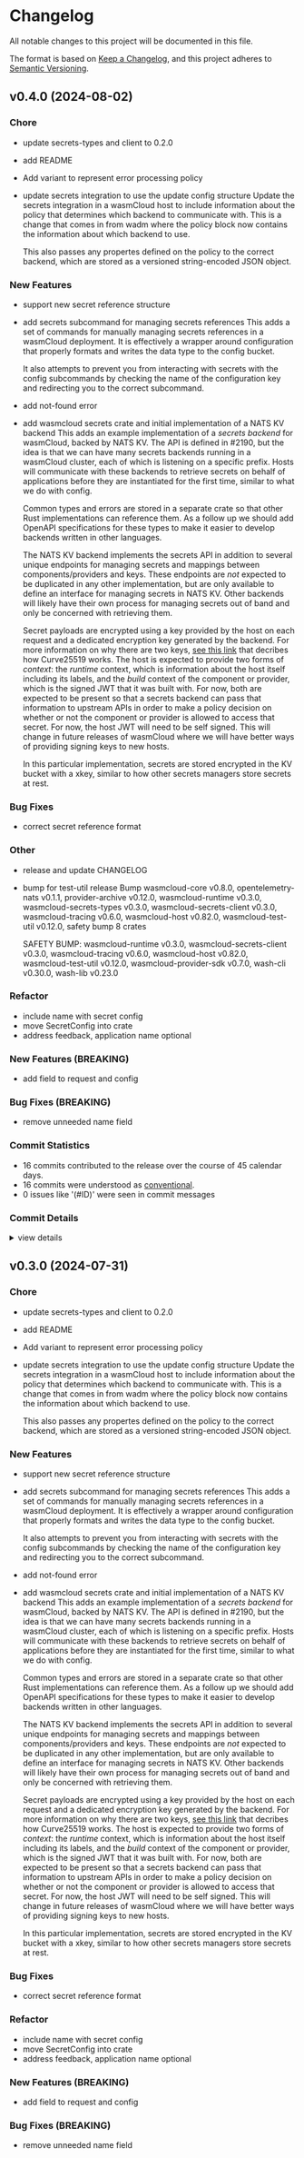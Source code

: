 # Changelog

All notable changes to this project will be documented in this file.

The format is based on [Keep a Changelog](https://keepachangelog.com/en/1.0.0/),
and this project adheres to [Semantic Versioning](https://semver.org/spec/v2.0.0.html).

## v0.4.0 (2024-08-02)

### Chore

 - <csr-id-a65fa0a21f00ae82c2aef7377946fa96904e5dfb/> update secrets-types and client to 0.2.0
 - <csr-id-8e7537e4f1d3621aa34663581f593dc232b61693/> add README
 - <csr-id-03ff4ff5bbee52ae409a89309abc3203dd5a07bd/> Add variant to represent error processing policy
 - <csr-id-da879d3e50d32fe1c09edcf2b58cb2db9c9e2661/> update secrets integration to use the update config structure
   Update the secrets integration in a wasmCloud host to include
   information about the policy that determines which backend to
   communicate with. This is a change that comes in from wadm where the
   policy block now contains the information about which backend to use.
   
   This also passes any propertes defined on the policy to the correct
   backend, which are stored as a versioned string-encoded JSON object.

### New Features

 - <csr-id-1870276d4e99987dd7ba6804c1df078fa44e289e/> support new secret reference structure
 - <csr-id-abd804417409bf79e41d4d310af1947efa31eca7/> add secrets subcommand for managing secrets references
   This adds a set of commands for manually managing secrets references in
   a wasmCloud deployment. It is effectively a wrapper around configuration
   that properly formats and writes the data type to the config bucket.
   
   It also attempts to prevent you from interacting with secrets with the
   config subcommands by checking the name of the configuration key and
   redirecting you to the correct subcommand.
 - <csr-id-8de8062a2d31eb89fda63e1464a5f1d4b40adc93/> add not-found error
 - <csr-id-7442ccbc9c29da3cffede6ea0809288bd69ac7e2/> add wasmcloud secrets crate and initial implementation of a NATS KV backend
   This adds an example implementation of a _secrets backend_ for
   wasmCloud, backed by NATS KV. The API is defined in #2190, but the idea
   is that we can have many secrets backends running in a wasmCloud
   cluster, each of which is listening on a specific prefix. Hosts will
   communicate with these backends to retrieve secrets on behalf of
   applications before they are instantiated for the first time, similar to
   what we do with config.
   
   Common types and errors are stored in a separate crate so that other
   Rust implementations can reference them. As a follow up we should add
   OpenAPI specifications for these types to make it easier to develop
   backends written in other languages.
   
   The NATS KV backend implements the secrets API in addition to several
   unique endpoints for managing secrets and mappings between
   components/providers and keys. These endpoints are _not_ expected to be
   duplicated in any other implementation, but are only available to define
   an interface for managing secrets in NATS KV. Other backends will likely
   have their own process for managing secrets out of band and only be
   concerned with retrieving them.
   
   Secret payloads are encrypted using a key provided by the host on each
   request and a dedicated encryption key generated by the backend. For
   more information on why there are two keys, [see this
   link](https://cr.yp.to/ecdh.html) that decribes how Curve25519 works.
   The host is expected to provide two forms of _context_: the _runtime_
   context, which is information about the host itself including its
   labels, and the _build_ context of the component or provider, which is
   the signed JWT that it was built with. For now, both are expected to be
   present so that a secrets backend can pass that information to upstream
   APIs in order to make a policy decision on whether or not the component
   or provider is allowed to access that secret. For now, the host JWT will
   need to be self signed. This will change in future releases of wasmCloud
   where we will have better ways of providing signing keys to new hosts.
   
   In this particular implementation, secrets are stored encrypted in the
   KV bucket with a xkey, similar to how other secrets managers store
   secrets at rest.

### Bug Fixes

 - <csr-id-0346adee762f519e6cf377b84b4fdf0dce83c12d/> correct secret reference format

### Other

 - <csr-id-835b49613f7f0d6903ad53d78f49c17db1e3d90e/> release and update CHANGELOG
 - <csr-id-7cd2e71cb82c1e1b75d0c89bd5bda343016e75f4/> bump for test-util release
   Bump wasmcloud-core v0.8.0, opentelemetry-nats v0.1.1, provider-archive v0.12.0, wasmcloud-runtime v0.3.0, wasmcloud-secrets-types v0.3.0, wasmcloud-secrets-client v0.3.0, wasmcloud-tracing v0.6.0, wasmcloud-host v0.82.0, wasmcloud-test-util v0.12.0, safety bump 8 crates
   
   SAFETY BUMP: wasmcloud-runtime v0.3.0, wasmcloud-secrets-client v0.3.0, wasmcloud-tracing v0.6.0, wasmcloud-host v0.82.0, wasmcloud-test-util v0.12.0, wasmcloud-provider-sdk v0.7.0, wash-cli v0.30.0, wash-lib v0.23.0

### Refactor

 - <csr-id-c666ef50fecc1ee248bf78d486a915ee077e3b4a/> include name with secret config
 - <csr-id-2ea22a28ca9fd1838fc03451f33d75690fc28f2a/> move SecretConfig into crate
 - <csr-id-b56982f437209ecaff4fa6946f8fe4c3068a62cd/> address feedback, application name optional

### New Features (BREAKING)

 - <csr-id-61b7cf6cdc878d0904f0d07a920c0816d4e5b100/> add field to request and config

### Bug Fixes (BREAKING)

 - <csr-id-37601b495343768a430447a4358b235a60a4300b/> remove unneeded name field

### Commit Statistics

<csr-read-only-do-not-edit/>

 - 16 commits contributed to the release over the course of 45 calendar days.
 - 16 commits were understood as [conventional](https://www.conventionalcommits.org).
 - 0 issues like '(#ID)' were seen in commit messages

### Commit Details

<csr-read-only-do-not-edit/>

<details><summary>view details</summary>

 * **Uncategorized**
    - Release and update CHANGELOG ([`835b496`](https://github.com/wasmCloud/wasmCloud/commit/835b49613f7f0d6903ad53d78f49c17db1e3d90e))
    - Bump for test-util release ([`7cd2e71`](https://github.com/wasmCloud/wasmCloud/commit/7cd2e71cb82c1e1b75d0c89bd5bda343016e75f4))
    - Remove unneeded name field ([`37601b4`](https://github.com/wasmCloud/wasmCloud/commit/37601b495343768a430447a4358b235a60a4300b))
    - Update secrets-types and client to 0.2.0 ([`a65fa0a`](https://github.com/wasmCloud/wasmCloud/commit/a65fa0a21f00ae82c2aef7377946fa96904e5dfb))
    - Add field to request and config ([`61b7cf6`](https://github.com/wasmCloud/wasmCloud/commit/61b7cf6cdc878d0904f0d07a920c0816d4e5b100))
    - Add README ([`8e7537e`](https://github.com/wasmCloud/wasmCloud/commit/8e7537e4f1d3621aa34663581f593dc232b61693))
    - Include name with secret config ([`c666ef5`](https://github.com/wasmCloud/wasmCloud/commit/c666ef50fecc1ee248bf78d486a915ee077e3b4a))
    - Move SecretConfig into crate ([`2ea22a2`](https://github.com/wasmCloud/wasmCloud/commit/2ea22a28ca9fd1838fc03451f33d75690fc28f2a))
    - Address feedback, application name optional ([`b56982f`](https://github.com/wasmCloud/wasmCloud/commit/b56982f437209ecaff4fa6946f8fe4c3068a62cd))
    - Correct secret reference format ([`0346ade`](https://github.com/wasmCloud/wasmCloud/commit/0346adee762f519e6cf377b84b4fdf0dce83c12d))
    - Add variant to represent error processing policy ([`03ff4ff`](https://github.com/wasmCloud/wasmCloud/commit/03ff4ff5bbee52ae409a89309abc3203dd5a07bd))
    - Update secrets integration to use the update config structure ([`da879d3`](https://github.com/wasmCloud/wasmCloud/commit/da879d3e50d32fe1c09edcf2b58cb2db9c9e2661))
    - Support new secret reference structure ([`1870276`](https://github.com/wasmCloud/wasmCloud/commit/1870276d4e99987dd7ba6804c1df078fa44e289e))
    - Add secrets subcommand for managing secrets references ([`abd8044`](https://github.com/wasmCloud/wasmCloud/commit/abd804417409bf79e41d4d310af1947efa31eca7))
    - Add not-found error ([`8de8062`](https://github.com/wasmCloud/wasmCloud/commit/8de8062a2d31eb89fda63e1464a5f1d4b40adc93))
    - Add wasmcloud secrets crate and initial implementation of a NATS KV backend ([`7442ccb`](https://github.com/wasmCloud/wasmCloud/commit/7442ccbc9c29da3cffede6ea0809288bd69ac7e2))
</details>

## v0.3.0 (2024-07-31)

<csr-id-a65fa0a21f00ae82c2aef7377946fa96904e5dfb/>
<csr-id-8e7537e4f1d3621aa34663581f593dc232b61693/>
<csr-id-03ff4ff5bbee52ae409a89309abc3203dd5a07bd/>
<csr-id-da879d3e50d32fe1c09edcf2b58cb2db9c9e2661/>
<csr-id-c666ef50fecc1ee248bf78d486a915ee077e3b4a/>
<csr-id-2ea22a28ca9fd1838fc03451f33d75690fc28f2a/>
<csr-id-b56982f437209ecaff4fa6946f8fe4c3068a62cd/>

### Chore

 - <csr-id-a65fa0a21f00ae82c2aef7377946fa96904e5dfb/> update secrets-types and client to 0.2.0
 - <csr-id-8e7537e4f1d3621aa34663581f593dc232b61693/> add README
 - <csr-id-03ff4ff5bbee52ae409a89309abc3203dd5a07bd/> Add variant to represent error processing policy
 - <csr-id-da879d3e50d32fe1c09edcf2b58cb2db9c9e2661/> update secrets integration to use the update config structure
   Update the secrets integration in a wasmCloud host to include
   information about the policy that determines which backend to
   communicate with. This is a change that comes in from wadm where the
   policy block now contains the information about which backend to use.
   
   This also passes any propertes defined on the policy to the correct
   backend, which are stored as a versioned string-encoded JSON object.

### New Features

 - <csr-id-1870276d4e99987dd7ba6804c1df078fa44e289e/> support new secret reference structure
 - <csr-id-abd804417409bf79e41d4d310af1947efa31eca7/> add secrets subcommand for managing secrets references
   This adds a set of commands for manually managing secrets references in
   a wasmCloud deployment. It is effectively a wrapper around configuration
   that properly formats and writes the data type to the config bucket.
   
   It also attempts to prevent you from interacting with secrets with the
   config subcommands by checking the name of the configuration key and
   redirecting you to the correct subcommand.
 - <csr-id-8de8062a2d31eb89fda63e1464a5f1d4b40adc93/> add not-found error
 - <csr-id-7442ccbc9c29da3cffede6ea0809288bd69ac7e2/> add wasmcloud secrets crate and initial implementation of a NATS KV backend
   This adds an example implementation of a _secrets backend_ for
   wasmCloud, backed by NATS KV. The API is defined in #2190, but the idea
   is that we can have many secrets backends running in a wasmCloud
   cluster, each of which is listening on a specific prefix. Hosts will
   communicate with these backends to retrieve secrets on behalf of
   applications before they are instantiated for the first time, similar to
   what we do with config.
   
   Common types and errors are stored in a separate crate so that other
   Rust implementations can reference them. As a follow up we should add
   OpenAPI specifications for these types to make it easier to develop
   backends written in other languages.
   
   The NATS KV backend implements the secrets API in addition to several
   unique endpoints for managing secrets and mappings between
   components/providers and keys. These endpoints are _not_ expected to be
   duplicated in any other implementation, but are only available to define
   an interface for managing secrets in NATS KV. Other backends will likely
   have their own process for managing secrets out of band and only be
   concerned with retrieving them.
   
   Secret payloads are encrypted using a key provided by the host on each
   request and a dedicated encryption key generated by the backend. For
   more information on why there are two keys, [see this
   link](https://cr.yp.to/ecdh.html) that decribes how Curve25519 works.
   The host is expected to provide two forms of _context_: the _runtime_
   context, which is information about the host itself including its
   labels, and the _build_ context of the component or provider, which is
   the signed JWT that it was built with. For now, both are expected to be
   present so that a secrets backend can pass that information to upstream
   APIs in order to make a policy decision on whether or not the component
   or provider is allowed to access that secret. For now, the host JWT will
   need to be self signed. This will change in future releases of wasmCloud
   where we will have better ways of providing signing keys to new hosts.
   
   In this particular implementation, secrets are stored encrypted in the
   KV bucket with a xkey, similar to how other secrets managers store
   secrets at rest.

### Bug Fixes

 - <csr-id-0346adee762f519e6cf377b84b4fdf0dce83c12d/> correct secret reference format

### Refactor

 - <csr-id-c666ef50fecc1ee248bf78d486a915ee077e3b4a/> include name with secret config
 - <csr-id-2ea22a28ca9fd1838fc03451f33d75690fc28f2a/> move SecretConfig into crate
 - <csr-id-b56982f437209ecaff4fa6946f8fe4c3068a62cd/> address feedback, application name optional

### New Features (BREAKING)

 - <csr-id-61b7cf6cdc878d0904f0d07a920c0816d4e5b100/> add field to request and config

### Bug Fixes (BREAKING)

 - <csr-id-37601b495343768a430447a4358b235a60a4300b/> remove unneeded name field

